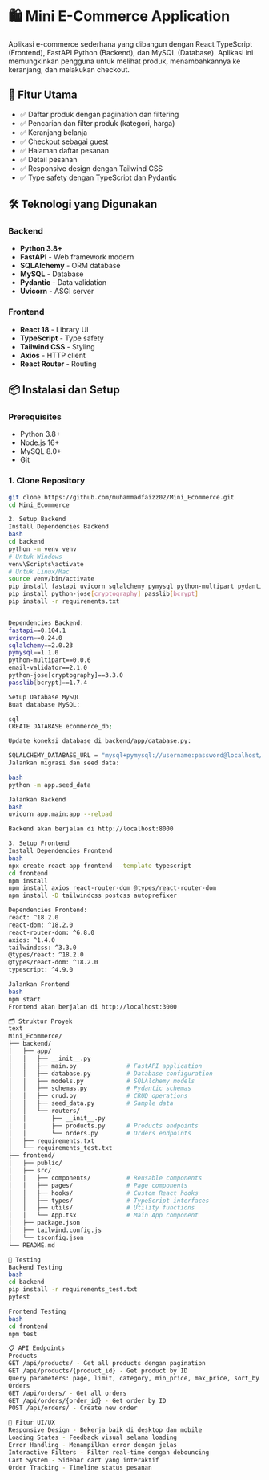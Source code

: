 # 🛍️ Mini E-Commerce Application

Aplikasi e-commerce sederhana yang dibangun dengan React TypeScript (Frontend), FastAPI Python (Backend), dan MySQL (Database). Aplikasi ini memungkinkan pengguna untuk melihat produk, menambahkannya ke keranjang, dan melakukan checkout.

## 🚀 Fitur Utama

- ✅ Daftar produk dengan pagination dan filtering
- ✅ Pencarian dan filter produk (kategori, harga)
- ✅ Keranjang belanja
- ✅ Checkout sebagai guest
- ✅ Halaman daftar pesanan
- ✅ Detail pesanan
- ✅ Responsive design dengan Tailwind CSS
- ✅ Type safety dengan TypeScript dan Pydantic

## 🛠️ Teknologi yang Digunakan

### Backend
- **Python 3.8+**
- **FastAPI** - Web framework modern
- **SQLAlchemy** - ORM database
- **MySQL** - Database
- **Pydantic** - Data validation
- **Uvicorn** - ASGI server

### Frontend
- **React 18** - Library UI
- **TypeScript** - Type safety
- **Tailwind CSS** - Styling
- **Axios** - HTTP client
- **React Router** - Routing

## 📦 Instalasi dan Setup

### Prerequisites
- Python 3.8+
- Node.js 16+
- MySQL 8.0+
- Git

### 1. Clone Repository
```bash
git clone https://github.com/muhammadfaizz02/Mini_Ecommerce.git
cd Mini_Ecommerce

2. Setup Backend
Install Dependencies Backend
bash
cd backend
python -m venv venv
# Untuk Windows
venv\Scripts\activate
# Untuk Linux/Mac
source venv/bin/activate
pip install fastapi uvicorn sqlalchemy pymysql python-multipart pydantic email-validator
pip install python-jose[cryptography] passlib[bcrypt]
pip install -r requirements.txt


Dependencies Backend:
fastapi==0.104.1
uvicorn==0.24.0
sqlalchemy==2.0.23
pymysql==1.1.0
python-multipart==0.0.6
email-validator==2.1.0
python-jose[cryptography]==3.3.0
passlib[bcrypt]==1.7.4

Setup Database MySQL
Buat database MySQL:

sql
CREATE DATABASE ecommerce_db;

Update koneksi database di backend/app/database.py:

SQLALCHEMY_DATABASE_URL = "mysql+pymysql://username:password@localhost/ecommerce_db"
Jalankan migrasi dan seed data:

bash
python -m app.seed_data

Jalankan Backend
bash
uvicorn app.main:app --reload

Backend akan berjalan di http://localhost:8000

3. Setup Frontend
Install Dependencies Frontend
bash
npx create-react-app frontend --template typescript
cd frontend
npm install
npm install axios react-router-dom @types/react-router-dom
npm install -D tailwindcss postcss autoprefixer

Dependencies Frontend:
react: ^18.2.0
react-dom: ^18.2.0
react-router-dom: ^6.8.0
axios: ^1.4.0
tailwindcss: ^3.3.0
@types/react: ^18.2.0
@types/react-dom: ^18.2.0
typescript: ^4.9.0

Jalankan Frontend
bash
npm start
Frontend akan berjalan di http://localhost:3000

🗂️ Struktur Proyek
text
Mini_Ecommerce/
├── backend/
│   ├── app/
│   │   ├── __init__.py
│   │   ├── main.py              # FastAPI application
│   │   ├── database.py          # Database configuration
│   │   ├── models.py            # SQLAlchemy models
│   │   ├── schemas.py           # Pydantic schemas
│   │   ├── crud.py              # CRUD operations
│   │   ├── seed_data.py         # Sample data
│   │   └── routers/
│   │       ├── __init__.py
│   │       ├── products.py      # Products endpoints
│   │       └── orders.py        # Orders endpoints
│   ├── requirements.txt
│   └── requirements_test.txt
├── frontend/
│   ├── public/
│   ├── src/
│   │   ├── components/          # Reusable components
│   │   ├── pages/               # Page components
│   │   ├── hooks/               # Custom React hooks
│   │   ├── types/               # TypeScript interfaces
│   │   ├── utils/               # Utility functions
│   │   └── App.tsx              # Main App component
│   ├── package.json
│   ├── tailwind.config.js
│   └── tsconfig.json
└── README.md

🧪 Testing
Backend Testing
bash
cd backend
pip install -r requirements_test.txt
pytest

Frontend Testing
bash
cd frontend
npm test

📋 API Endpoints
Products
GET /api/products/ - Get all products dengan pagination
GET /api/products/{product_id} - Get product by ID
Query parameters: page, limit, category, min_price, max_price, sort_by
Orders
GET /api/orders/ - Get all orders
GET /api/orders/{order_id} - Get order by ID
POST /api/orders/ - Create new order

🎨 Fitur UI/UX
Responsive Design - Bekerja baik di desktop dan mobile
Loading States - Feedback visual selama loading
Error Handling - Menampilkan error dengan jelas
Interactive Filters - Filter real-time dengan debouncing
Cart System - Sidebar cart yang interaktif
Order Tracking - Timeline status pesanan
